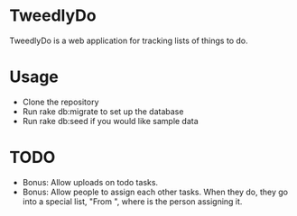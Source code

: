 # TweedlyDo

TweedlyDo is a web application for tracking lists of things to do.

# Usage

* Clone the repository
* Run rake db:migrate to set up the database
* Run rake db:seed if you would like sample data

# TODO

* Bonus: Allow uploads on todo tasks.
* Bonus: Allow people to assign each other tasks. When they do, they go into a special list, "From <person>", where <person> is the person assigning it.
